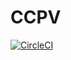 # CCPV

[![CircleCI](https://circleci.com/gh/ccpv/ccpv.svg?style=svg)](https://circleci.com/gh/ccpv/ccpv)
